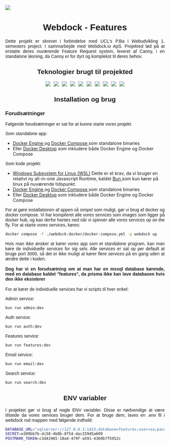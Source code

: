 <img src="https://i.imgur.com/Y0clS9t_d.webp?maxwidth=760&fidelity=grand"></img>

<style>
@import url('https://fonts.googleapis.com/css2?family=Poppins:ital,wght@0,100;0,200;0,300;0,400;0,500;0,600;0,700;0,800;0,900;1,100;1,200;1,300;1,400;1,500;1,600;1,700;1,800;1,900&family=Raleway:ital,wght@0,100;0,200;0,300;0,400;0,500;0,600;0,700;0,800;0,900;1,100;1,200;1,300;1,400;1,500;1,600;1,700;1,800;1,900&display=swap');
    h1{
        font-family: 'Raleway', sans-serif;
    }

    h2{
        font-family: 'Raleway', sans-serif;
    }

    h3{
        font-family: 'Raleway', sans-serif;
    }

    p{
        font-family: 'Poppins', sans-serif;
    }
</style>

<h1 align="center"> Webdock - Features </h1>
<p align="justify">
Dette projekt er skrevet i forbindelse med UCL's P.Ba i Webudvikling 1. semesters project. I sammarbejde med Webdock.io ApS. Projekted lød på at erstatte deres nuværende Feature Request system, leveret af Canny, i en standalone løsning, da Canny er for dyrt og komplekst til deres behov.
</p>

<h2 align="center">Teknologier brugt til projekted</h2>
<div style="display:flex; flex-direction:row; gap: 10px; flex-wrap:wrap; justify-content:center">
<a href="https://vuejs.org" style="text-decoration: none"> 
    <img src="https://custom-icon-badges.demolab.com/badge/-Vue-4FC08D?style=for-the-badge&logo=vuedotjs&logoColor=white"/>
</a>
<a href="https://bun.sh" style="text-decoration: none"> 
    <img src="https://custom-icon-badges.demolab.com/badge/-Bun-000000?style=for-the-badge&logo=Bun&logoColor=white"/>
</a>
<a href="https://www.elysiajs.com" style="text-decoration: none"> 
<img src="https://custom-icon-badges.demolab.com/badge/-Elysia-1f2937?style=for-the-badge&logo=elysia" />
</a>
<a href="https://www.prisma.io" style="text-decoration: none"> 
    <img src="https://custom-icon-badges.demolab.com/badge/-Prisma-2D3748?style=for-the-badge&logo=Prisma"/>
</a>
<a href="https://www.docker.com" style="text-decoration: none"> 
    <img src="https://custom-icon-badges.demolab.com/badge/-Docker-2496ED?style=for-the-badge&logo=Docker&logoColor=white"/>
</a>
<a href="https://minikube.sigs.k8s.io/" style="text-decoration: none"> 
    <img src="https://custom-icon-badges.demolab.com/badge/-Minikube-326CE5?style=for-the-badge&logo=Kubernetes&logoColor=white"/>
</a>
<a href="https://www.typescriptlang.org" style="text-decoration: none"> 
    <img src="https://custom-icon-badges.demolab.com/badge/-Typescript-3178C6?style=for-the-badge&logo=Typescript&logoColor=white"/>
</a>
<a href="https://www.microsoft.com/en-us/sql-server/sql-server-downloads" style="text-decoration: none"> 
    <img src="https://custom-icon-badges.demolab.com/badge/-MSSQL-CC2927?style=for-the-badge&logo=microsoftsqlserver&logoColor=white"/>
</a>
<a href="https://grafana.com" style="text-decoration: none"> 
    <img src="https://custom-icon-badges.demolab.com/badge/-Grafana-F46800?style=for-the-badge&logo=grafana&logoColor=white"/>
</a>
<a href="https://prometheus.io" style="text-decoration: none"> 
    <img src="https://custom-icon-badges.demolab.com/badge/-Prometheus-E6522C?style=for-the-badge&logo=prometheus&logoColor=white"/>
</a>
</div>

<h2 align="center">
    Installation og brug
</h2>
<h3>
    Forudsætninger
</h3>
<p>
Følgende forudsætninger er sat for at kunne starte vores projekt:

Som standalone app:
* <a href="https://docs.docker.com/engine/install/binaries/">Docker Engine </a> og <a href="https://docs.docker.com/compose/install/standalone/"> Docker Compose </a> som standalone binaries
* Eller <a href="https://docs.docker.com/desktop/">Docker Desktop</a> som inkludere både Docker Engine og Docker Compose

Som kode projekt:
* <a href="https://learn.microsoft.com/en-us/windows/wsl/install"> Windows Subsystem for Linux (WSL)</a> Dette er et krav, da vi bruger en relativt ny all-in-one Javascript Runtime, kaldet <a href="https://www.bun.sh"> Bun </a> som kun kører på linux på nuværende tidspunkt.
* <a href="https://docs.docker.com/engine/install/binaries/">Docker Engine </a> og <a href="https://docs.docker.com/compose/install/standalone/"> Docker Compose </a> som standalone binaries
* Eller <a href="https://docs.docker.com/desktop/">Docker Desktop</a> som inkludere både Docker Engine og Docker Compose
</p>

<p align="justify">
    For at gøre installationen af appen så simpel som muligt, gør vi brug af docker og docker compose. Vi har kompileret alle vores services som images som ligger på docker hub, og kan derfor hentes ned når vi spinner alle vores services op on the fly. For at starte vores services, køres:
</p>

```sh
docker compose -f ./webdock-docker/docker-compose.yml -p webdock up
```

<p align="justify">
    Hvis man ikke ønsker at kører vores app som et standalone program, kan man køre de individuelle services for sig selv. Alle services er sat op per default at bruge port 3000, så det er ikke muligt at kører flere services på en gang uden at ændre dette i koden.
    <br><br>
    <b>
    Dog har vi en forudsætning om at man har en mssql database kørende, med en database kaldet "features", da prisma ikke kan lave databasen hvis den ikke eksisterer</b>
    <br>
    <br>
    For at kører de individuelle services har vi scripts til hver enkel:
</p>

Admin service:
```sh
bun run admin:dev
```
Auth service:
```sh
bun run auth:dev
```
Features service:
```sh
bun run features:dev
```
Email service:
```sh
bun run email:dev
```
Search service:
```sh
bun run search:dev
```

<h2 align="center">
    ENV variabler
</h2>
<p align="justify">
I projektet gør vi brug af nogle ENV variabler. Disse er nødvendige at være tilstede da vores services bruger dem. For at bruge dem, laves en .env fil i webdock rod mappen med følgende indhold:
</p>

```sh
DATABASE_URL="sqlserver://127.0.0.1:1433;database=features;user=sa;password=Password123;encrypt=DANGER_PLAINTEXT"
SECRET=e389bb7b-dc58-4b0b-8f54-dac159d5a609
POSTMARK_TOKEN=c3d41965-18a4-479f-a591-4369b7f5952c
```


